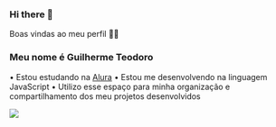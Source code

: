 ### Hi there 👋

Boas vindas ao meu perfil 💙💙
### Meu nome é Guilherme Teodoro

• Estou estudando na [Alura](https://www.alura.com.br/?_gl=1*1omgbpi*_ga*MTQ3OTkzOTAyOS4xNzEzODkwMDk3*_ga_1EPWSW3PCS*MTcxNTI2NDI4Ny45LjEuMTcxNTI2NDQ4OS4wLjAuMA..)
• Estou me desenvolvendo na linguagem JavaScript
• Utilizo esse espaço para minha organização e compartilhamento dos meu projetos desenvolvidos


![](https://media.tenor.com/w8yC1D_9vJIAAAAd/smoking-that.gif)

